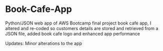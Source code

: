 # Book-Cafe-App
Python/JSON web app of AWS Bootcamp final project book cafe app, I altered and re-coded so
customers details are stored and retrieved from a JSON file, added book cafe logo and enhanced app performance

Updates: Minor alterations to the app
